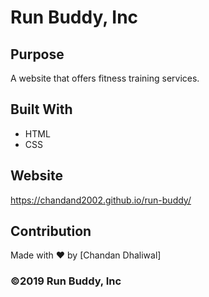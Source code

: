 # Run Buddy, Inc

## Purpose
A website that offers fitness training services. 

## Built With
* HTML
* CSS

## Website
https://chandand2002.github.io/run-buddy/

## Contribution
Made with ❤️ by [Chandan Dhaliwal]

### ©️2019 Run Buddy, Inc
